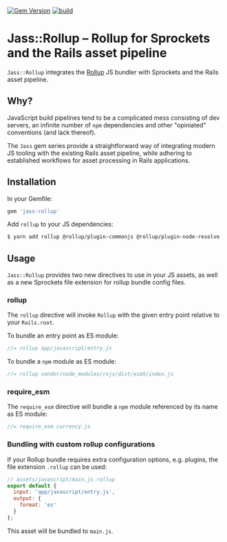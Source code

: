 [![Gem Version](https://badge.fury.io/rb/jass-rollup.svg)](http://badge.fury.io/rb/nodo)  [![build](https://github.com/mtgrosser/jass-rollup/actions/workflows/build.yml/badge.svg)](https://github.com/mtgrosser/jass-rollup/actions/workflows/build.yml)

# Jass::Rollup – Rollup for Sprockets and the Rails asset pipeline

`Jass::Rollup` integrates the [Rollup](https://rollupjs.org) JS bundler with Sprockets and the Rails asset pipeline.

## Why?

JavaScript build pipelines tend to be a complicated mess consisting of dev servers,
an infinite number of `npm` dependencies and other "opiniated" conventions (and lack thereof).

The `Jass` gem series provide a straightforward way of integrating modern JS tooling
with the existing Rails asset pipeline, while adhering to established workflows
for asset processing in Rails applications.

## Installation

In your Gemfile:

```ruby
gem 'jass-rollup'
```

Add `rollup` to your JS dependencies:

```sh
$ yarn add rollup @rollup/plugin-commonjs @rollup/plugin-node-resolve
```

## Usage

`Jass::Rollup` provides two new directives to use in your JS assets, as well as
a new Sprockets file extension for rollup bundle config files.

### rollup

The `rollup` directive will invoke `Rollup` with the given entry point
relative to your `Rails.root`.

To bundle an entry point as ES module:

```js
//= rollup app/javascript/entry.js
```

To bundle a `npm` module as ES module:

```js
//= rollup vendor/node_modules/rxjs/dist/esm5/index.js
```

### require_esm

The `require_esm` directive will bundle a `npm` module referenced by its
name as ES module:

```js
//= require_esm currency.js
```

### Bundling with custom rollup configurations

If your Rollup bundle requires extra configuration options, e.g. plugins, the file
extension `.rollup` can be used:

```js
// assets/javascript/main.js.rollup
export default {
  input: 'app/javascript/entry.js',
  output: {
    format: 'es'
  }
};
```

This asset will be bundled to `main.js`.
